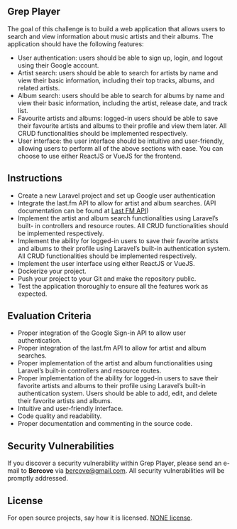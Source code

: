 ## Grep Player

The goal of this challenge is to build a web application that allows users to
search and view information about music artists and their albums. The
application should have the following features:

- User authentication: users should be able to sign up, login, and logout
using their Google account.
- Artist search: users should be able to search for artists by name and view
their basic information, including their top tracks, albums, and related
artists.
- Album search: users should be able to search for albums by name and view
their basic information, including the artist, release date, and track list.
- Favourite artists and albums: logged-in users should be able to save their
favourite artists and albums to their profile and view them later. All CRUD
functionalities should be implemented respectively.
- User interface: the user interface should be intuitive and user-friendly,
allowing users to perform all of the above sections with ease. You can
choose to use either ReactJS or VueJS for the frontend.

## Instructions

- Create a new Laravel project and set up Google user authentication
- Integrate the last.fm API to allow for artist and album searches. (API
documentation can be found at [Last FM API](https://www.last.fm/api))
- Implement the artist and album search functionalities using Laravel’s built-
in controllers and resource routes. All CRUD functionalities should be
implemented respectively.
- Implement the ability for logged-in users to save their favorite artists and
albums to their profile using Laravel’s built-in authentication system. All
CRUD functionalities should be implemented respectively.
- Implement the user interface using either ReactJS or VueJS.
- Dockerize your project.
- Push your project to your Git and make the repository public.
- Test the application thoroughly to ensure all the features work as
expected.

## Evaluation Criteria
- Proper integration of the Google Sign-in API to allow user authentication.
- Proper integration of the last.fm API to allow for artist and album searches.
- Proper implementation of the artist and album functionalities using
Laravel’s built-in controllers and resource routes.
- Proper implementation of the ability for logged-in users to save their
favorite artists and albums to their profile using Laravel’s built-in
authentication system. Users should be able to add, edit, and delete their
favorite artists and albums.
- Intuitive and user-friendly interface.
- Code quality and readability.
- Proper documentation and commenting in the source code.

## Security Vulnerabilities

If you discover a security vulnerability within Grep Player, please send an e-mail to **Bercove** via [bercove@gmail.com](mailto:bercove@gmail.com). All security vulnerabilities will be promptly addressed.

## License

For open source projects, say how it is licensed. [NONE license](https://github.com/Bercove/GrepPlayer.git).

